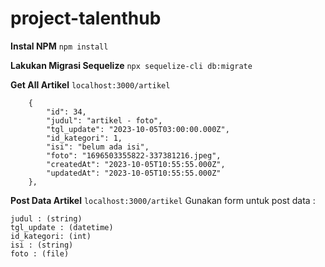 # project-talenthub

**Instal NPM**
`npm install`

**Lakukan Migrasi Sequelize**
`npx sequelize-cli db:migrate`

**Get All Artikel**
`localhost:3000/artikel`
```
    {
        "id": 34,
        "judul": "artikel - foto",
        "tgl_update": "2023-10-05T03:00:00.000Z",
        "id_kategori": 1,
        "isi": "belum ada isi",
        "foto": "1696503355822-337381216.jpeg",
        "createdAt": "2023-10-05T10:55:55.000Z",
        "updatedAt": "2023-10-05T10:55:55.000Z"
    },
```

**Post Data Artikel**
`localhost:3000/artikel`
Gunakan form untuk post data :
```
judul : (string)
tgl_update : (datetime)
id_kategori: (int)
isi : (string)
foto : (file)
```


